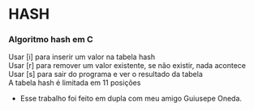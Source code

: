 <h1>HASH</h1>
<h3>Algoritmo hash em C</h3>
<p>
Usar [i] para inserir um valor na tabela hash</br>
Usar [r] para remover um valor existente, se não existir, nada acontece</br>
Usar [s] para sair do programa e ver o resultado da tabela</br>
A tabela hash é limitada em 11 posições</b3>
</p>

- Esse trabalho foi feito em dupla com meu amigo Guiusepe Oneda.
